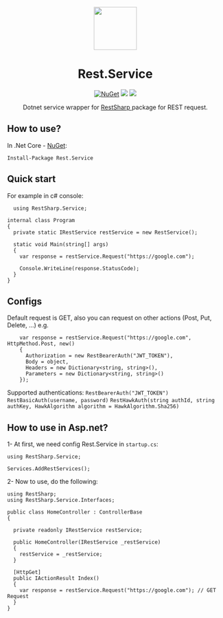 <div align="center">
  <p>
    <a href="https://www.nuget.org/packages/Rest.Service/" target="_blank">
      <img src="https://api.nuget.org/v3-flatcontainer/rest.service/1.0.4/icon" width="100px" />
    </a>
  <h1>Rest.Service</h1>
  </p>
  <p>
    <a href="https://www.nuget.org/packages/Rest.Service/" target="_blank"><img src="https://img.shields.io/nuget/v/Rest.Service.svg" alt="NuGet" /></a>
    <a href="https://docs.microsoft.com/en-us/aspnet/core/release-notes/aspnetcore-5.0" target="_blank"><img src="https://badgen.net/badge/.net/v5.0/purple"/></a>
    <a href="https://www.nuget.org/packages/Rest.Service" target="_blank"><img src="https://img.shields.io/nuget/dt/Rest.Service"/></a>
  </p>
  <p>Dotnet service wrapper for <a href="https://github.com/restsharp/RestSharp"> RestSharp </a> package for REST request.</p>
</div>

## How to use?
In .Net Core - [NuGet](https://www.nuget.org/packages/Rest.Service):
```
Install-Package Rest.Service
```

## Quick start
For example in c# console:
```
  using RestSharp.Service;
```
```
internal class Program
{
  private static IRestService restService = new RestService();
  
  static void Main(string[] args)
  {
    var response = restService.Request("https://google.com");
      
    Console.WriteLine(response.StatusCode);
  }
}
```
## Configs
Default request is GET, also you can request on other actions (Post, Put, Delete, ...) e.g.
```
    var response = restService.Request("https://google.com", HttpMethod.Post, new()
    {
      Authorization = new RestBearerAuth("JWT_TOKEN"),
      Body = object,
      Headers = new Dictionary<string, string>(),
      Parameters = new Dictionary<string, string>()
    });
```
Supported authentications:
`RestBearerAuth("JWT_TOKEN")`
`RestBasicAuth(username, password)`
`RestHawkAuth(string authId, string authKey, HawkAlgorithm algorithm = HawkAlgorithm.Sha256)`

## How to use in Asp.net?
1- At first, we need config Rest.Service in `startup.cs`:
```
using RestSharp.Service;
```
```
Services.AddRestServices();
```

2- Now to use, do the following:
```
using RestSharp;
using RestSharp.Service.Interfaces;
```
```
public class HomeController : ControllerBase
{

  private readonly IRestService restService;
  
  public HomeController(IRestService _restService)
  {
    restService = _restService;
  }
  
  [HttpGet]
  public IActionResult Index()
  {
    var response = restService.Request("https://google.com"); // GET Request
  }
}
```
